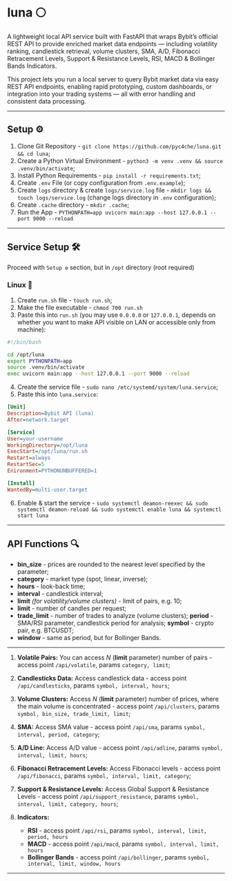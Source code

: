 # luna 🌕

A lightweight local API service built with FastAPI that wraps Bybit’s official REST API to provide enriched market data endpoints — including volatility ranking, candlestick retrieval, volume clusters, SMA, A/D, Fibonacci Retracement Levels, Support & Resistance Levels, RSI, MACD & Bollinger Bands Indicators.

This project lets you run a local server to query Bybit market data via easy REST API endpoints, enabling rapid prototyping, custom dashboards, or integration into your trading systems — all with error handling and consistent data processing.

---

## Setup ⚙️

1. Clone Git Repository - `git clone https://github.com/pyc4che/luna.git && cd luna`;
2. Create a Python Virtual Environment - `python3 -m venv .venv && source .venv/bin/activate`;
3. Install Python Requirements - `pip install -r requirements.txt`;
4. Create `.env` File (or copy configuration from `.env.example`);
5. Create `logs` directory & create `logs/service.log` file - `mkdir logs && touch logs/service.log` (change logs directory in `.env` configuration);
6. Create `.cache` directory - `mkdir .cache`;
7. Run the App - `PYTHONPATH=app uvicorn main:app --host 127.0.0.1 --port 9000 --reload`

---

## Service Setup 🛠️

Proceed with `Setup ⚙️` section, but in `/opt` directory (root required)

### Linux 🐧

1. Create `run.sh` file - `touch run.sh`;
2. Make the file executable - `chmod 700 run.sh`
3. Paste this into `run.sh` (you may use `0.0.0.0` or `127.0.0.1`, depends on whether you want to make API visible on LAN or accessible only from machine):
```bash
#!/bin/bash

cd /opt/luna
export PYTHONPATH=app
source .venv/bin/activate
exec uvicorn main:app --host 127.0.0.1 --port 9000 --reload
```
4. Create the service file - `sudo nano /etc/systemd/system/luna.service`;
5. Paste this into `luna.service`:
```ini
[Unit]
Description=Bybit API (luna)
After=network.target

[Service]
User=your-username
WorkingDirectory=/opt/luna
ExecStart=/opt/luna/run.sh
Restart=always
RestartSec=5
Enironment=PYTHONUNBUFFERED=1

[Install]
WantedBy=multi-user.target
```
6. Enable & start the service - `sudo systemctl deamon-reexec && sudo systemctl deamon-reload && sudo systemctl enable luna && systemctl start luna`

---

## API Functions 🔍

- **bin_size** - prices are rounded to the nearest level specified by the parameter;
- **category** - market type (spot, linear, inverse);
- **hours** - look-back time;
- **interval** - candlestick interval;
- **limit** *(for volatility/volume clusters)* - limit of pairs, e.g. 10;
- **limit** - number of candles per request;
- **trade_limit** - number of trades to analyze (volume clusters);
**period** - SMA/RSI parameter, candlestick period for analysis; 
**symbol** - crypto pair, e.g. BTCUSDT;
- **window** - same as period, but for Bollinger Bands.

---

1. **Volatile Pairs:** You can access *N* (**limit** parameter) number of pairs - access point `/api/volatile`, params `category, limit`;

2. **Candlesticks Data:** Access candlestick data - access point `/api/candlesticks`, params `symbol, interval, hours`;

3. **Volume Clusters:** Access *N* (**limit** parameter) number of prices, where the main volume is concentrated - access point `/api/clusters`, params `symbol, bin_size, trade_limit, limit`;

4. **SMA:** Access SMA value - access point `/api/sma`, params `symbol, interval, period, category`;

5. **A/D Line:** Access A/D value - access point `/api/adline`, params `symbol, interval, limit, hours`;

6. **Fibonacci Retracement Levels:** Access Fibonacci levels - access point `/api/fibonacci`, params `symbol, interval, limit, category`;

7. **Support & Resistance Levels:** Access Global Support & Resistance Levels - access point `/api/support_resistance`, params `symbol, interval, limit, category, hours`;

8. **Indicators:**
    - **RSI** - access point `/api/rsi`, params `symbol, interval, limit, period, hours`
    - **MACD** - access point `/api/macd`, params `symbol, interval, limit, hours`
    - **Bollinger Bands** - access point `/api/bollinger`, params `symbol, interval, limit, window, hours`

---
